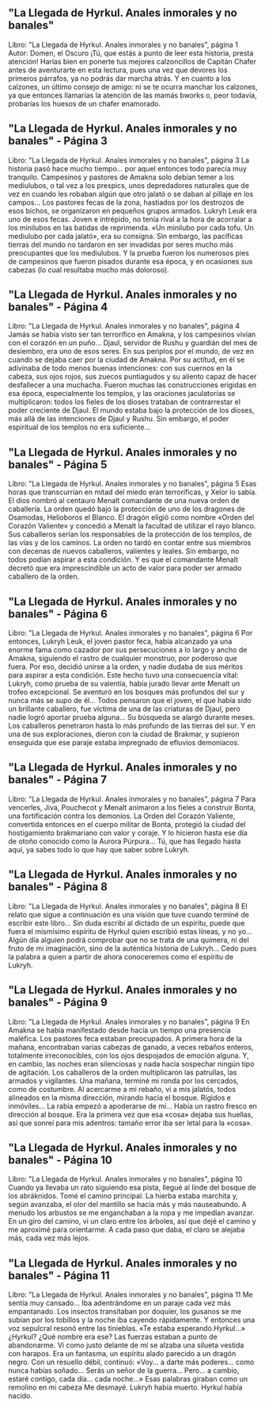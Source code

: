 ## "La Llegada de Hyrkul. Anales inmorales y no banales"
Libro: "La Llegada de Hyrkul. Anales inmorales y no banales", página 1
Autor: Domen, el Oscuro
¡Tú, que estás a punto de leer esta historia, presta atención! Harías bien en ponerte tus mejores calzoncillos de Capitán Chafer antes de aventurarte en esta lectura, pues una vez que devores los primeros párrafos, ya no podrás dar marcha atrás.
Y en cuanto a los calzones, un último consejo de amigo: ni se te ocurra manchar los calzones, ya que entonces llamarías la atención de las mamás bworks o, peor todavía, probarías los huesos de un chafer enamorado.

## "La Llegada de Hyrkul. Anales inmorales y no banales" - Página 3
Libro: "La Llegada de Hyrkul. Anales inmorales y no banales", página 3
La historia pasó hace mucho tiempo... por aquel entonces todo parecía muy tranquilo. Campesinos y pastores de Amakna solo debían temer a los mediulubos, o tal vez a los prespics, unos depredadores naturales que de vez en cuando les robaban algún que otro jalató o se daban al pillaje en los campos...
Los pastores fecas de la zona, hastiados por los destrozos de esos bichos, se organizaron en pequeños grupos armados. Lukryh Leuk era uno de esos fecas. Joven e intrépido, no tenía rival a la hora de acorralar a los minilubos en las batidas de reprimenda. «Un minilubo por cada tofu. Un mediulubo por cada jalató», era su consigna. Sin embargo, las pacíficas tierras del mundo no tardaron en ser invadidas por seres mucho más preocupantes que los mediulubos. Y la prueba fueron los numerosos pies de campesinos que fueron pisados durante esa época, y en ocasiones sus cabezas (lo cual resultaba mucho más doloroso).

## "La Llegada de Hyrkul. Anales inmorales y no banales" - Página 4
Libro: "La Llegada de Hyrkul. Anales inmorales y no banales", página 4
Jamás se había visto ser tan terrorífico en Amakna, y los campesinos vivían con el corazón en un puño... Djaul, servidor de Rushu y guardián del mes de desiembro, era uno de esos seres. En sus periplos por el mundo, de vez en cuando se dejaba caer por la ciudad de Amakna. Por su actitud, en él se adivinaba de todo menos buenas intenciones: con sus cuernos en la cabeza, sus ojos rojos, sus zuecos puntiagudos y su aliento capaz de hacer desfallecer a una muchacha.
Fueron muchas las construcciones erigidas en esa época, especialmente los templos, y las oraciones jaculatorias se multiplicaron: todos los fieles de los dioses trataban de contrarrestar el poder creciente de Djaul. El mundo estaba bajo la protección de los dioses, más allá de las intenciones de Djaul y Rushu. Sin embargo, el poder espiritual de los templos no era suficiente...

## "La Llegada de Hyrkul. Anales inmorales y no banales" - Página 5
Libro: "La Llegada de Hyrkul. Anales inmorales y no banales", página 5
Esas horas que transcurrían en mitad del miedo eran terroríficas, y Xelor lo sabía. El dios nombró al centauro Menalt comandante de una nueva orden de caballería. La orden quedó bajo la protección de uno de los dragones de Osamodas, Helioboros el Blanco. El dragón eligió como nombre «Orden del Corazón Valiente» y concedió a Menalt la facultad de utilizar el rayo blanco. Sus caballeros serían los responsables de la protección de los templos, de las vías y de los caminos.
La orden no tardó en contar entre sus miembros con decenas de nuevos caballeros, valientes y leales. Sin embargo, no todos podían aspirar a esta condición. Y es que el comandante Menalt decretó que era imprescindible un acto de valor para poder ser armado caballero de la orden.

## "La Llegada de Hyrkul. Anales inmorales y no banales" - Página 6
Libro: "La Llegada de Hyrkul. Anales inmorales y no banales", página 6
Por entonces, Lukryh Leuk, el joven pastor feca, había alcanzado ya una enorme fama como cazador por sus persecuciones a lo largo y ancho de Amakna, siguiendo el rastro de cualquier monstruo, por poderoso que fuera. Por eso, decidió unirse a la orden, y nadie dudaba de sus méritos para aspirar a esta condición. Este hecho tuvo una consecuencia vital: Lukryh, como prueba de su valentía, había jurado llevar ante Menalt un trofeo excepcional. Se aventuró en los bosques más profundos del sur y nunca más se supo de él...
Todos pensaron que el joven, el que había sido un brillante caballero, fue víctima de una de las criaturas de Djaul, pero nadie logró aportar prueba alguna... Su búsqueda se alargó durante meses. Los caballeros penetraron hasta lo más profundo de las tierras del sur. Y en una de sus exploraciones, dieron con la ciudad de Brakmar, y supieron enseguida que ese paraje estaba impregnado de efluvios demoníacos.

## "La Llegada de Hyrkul. Anales inmorales y no banales" - Página 7
Libro: "La Llegada de Hyrkul. Anales inmorales y no banales", página 7
Para vencerles, Jiva, Pouchecot y Menalt animaron a los fieles a construir Bonta, una fortificación contra los demonios. La Orden del Corazón Valiente, convertida entonces en el cuerpo militar de Bonta, protegió la ciudad del hostigamiento brakmariano con valor y coraje. Y lo hicieron hasta ese día de otoño conocido como la Aurora Púrpura...
Tú, que has llegado hasta aquí, ya sabes todo lo que hay que saber sobre Lukryh.

## "La Llegada de Hyrkul. Anales inmorales y no banales" - Página 8
Libro: "La Llegada de Hyrkul. Anales inmorales y no banales", página 8
El relato que sigue a continuación es una visión que tuve cuando terminé de escribir este libro... Sin duda escribí al dictado de un espíritu, puede que fuera el mismísimo espíritu de Hyrkul quien escribió estas líneas, y no yo... Algún día alguien podrá comprobar que no se trata de una quimera, ni del fruto de mi imaginación, sino de la auténtica historia de Lukryh...
Cedo pues la palabra a quien a partir de ahora conoceremos como el espíritu de Lukryh.

## "La Llegada de Hyrkul. Anales inmorales y no banales" - Página 9
Libro: "La Llegada de Hyrkul. Anales inmorales y no banales", página 9
En Amakna se había manifestado desde hacía un tiempo una presencia maléfica. Los pastores feca estaban preocupados. A primera hora de la mañana, encontraban varias cabezas de ganado, a veces rebaños enteros, totalmente irreconocibles, con los ojos despojados de emoción alguna. Y, en cambio, las noches eran silenciosas y nada hacía sospechar ningún tipo de agitación. Los caballeros de la orden multiplicaron las patrullas, las armados y vigilantes.
Una mañana, terminé mi ronda por los cercados, como de costumbre. Al acercarme a mi rebaño, vi a mis jalatós, todos alineados en la misma dirección, mirando hacia el bosque. Rígidos e inmóviles... La rabia empezó a apoderarse de mí... Había un rastro fresco en dirección al bosque. Era la primera vez que esa «cosa» dejaba sus huellas, así que sonreí para mis adentros: tamaño error iba ser letal para la «cosa».

## "La Llegada de Hyrkul. Anales inmorales y no banales" - Página 10
Libro: "La Llegada de Hyrkul. Anales inmorales y no banales", página 10
Cuando ya llevaba un rato siguiendo esa pista, llegué al linde del bosque de los abráknidos. Tomé el camino principal. La hierba estaba marchita y, según avanzaba, el olor del mantillo se hacía más y más nauseabundo. A menudo los arbustos se me enganchaban a la ropa y me impedían avanzar. En un giro del camino, vi un claro entre los árboles, así que dejé el camino y me aproximé para orientarme. A cada paso que daba, el claro se alejaba más, cada vez más lejos.

## "La Llegada de Hyrkul. Anales inmorales y no banales" - Página 11
Libro: "La Llegada de Hyrkul. Anales inmorales y no banales", página 11
Me sentía muy cansado... Iba adentrándome en un paraje cada vez más empantanado. Los insectos transitaban por doquier, los gusanos se me subían por los tobillos y la noche iba cayendo rápidamente. Y entonces una voz sepulcral resonó entre las tinieblas.
«Te estaba esperando.Hyrkul...»
¿Hyrkul? ¿Qué nombre era ese? Las fuerzas estaban a punto de abandonarme. Vi como justo delante de mí se alzaba una silueta vestida con harapos. Era un fantasma, un espíritu alado parecido a un dragón negro. Con un resuello débil, continuó: «Voy... a darte más poderes... como nunca habías soñado... Serás un señor de la guerra... Pero... a cambio, estaré contigo, cada día... cada noche...» Esas palabras giraban como un remolino en mi cabeza Me desmayé.
Lukryh había muerto.
Hyrkul había nacido.